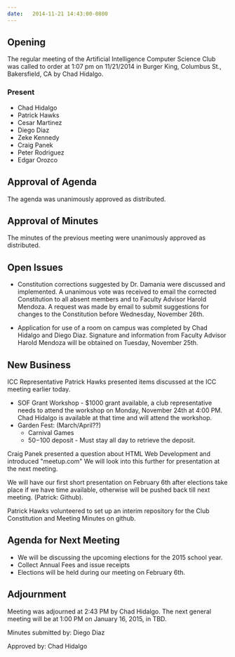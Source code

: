 ```yaml
---
date:   2014-11-21 14:43:00-0800
---
```


## Opening

The regular meeting of the Artificial Intelligence Computer Science Club was
called to order at 1:07 pm on 11/21/2014 in Burger King, Columbus St.,
Bakersfield, CA by Chad Hidalgo.

### Present

 * Chad Hidalgo
 * Patrick Hawks
 * Cesar Martinez
 * Diego Diaz
 * Zeke Kennedy
 * Craig Panek
 * Peter Rodriguez
 * Edgar Orozco

## Approval of Agenda

The agenda was unanimously approved as distributed.

## Approval of Minutes

The minutes of the previous meeting were unanimously approved as distributed.


## Open Issues

 * Constitution corrections suggested by Dr. Damania were discussed and
implemented. A unanimous vote was received to email the corrected Constitution
to all absent members and to Faculty Advisor Harold Mendoza. A request was made
by email to submit suggestions for changes to the Constitution before Wednesday,
November 26th.

 * Application for use of a room on campus was completed by Chad Hidalgo and
Diego Diaz. Signature and information from Faculty Advisor Harold Mendoza will
be obtained on Tuesday, November 25th.

## New Business

ICC Representative Patrick Hawks presented items discussed at the ICC meeting
earlier today.

 * SOF Grant Workshop - $1000 grant available, a club representative needs to attend the workshop on Monday, November 24th at 4:00 PM. Chad Hidalgo is available at that time and will attend the workshop.
 * Garden Fest: (March/April??)
   - Carnival Games
   - $50-$100 deposit - Must stay all day to retrieve the deposit.

Craig Panek presented a question about HTML Web Development and introduced
"meetup.com" We will look into this further for presentation at the next
meeting.

We will have our first short presentation on February 6th after elections take
place if we have time available, otherwise will be pushed back till next
meeting. (Patrick: Github).

Patrick Hawks volunteered to set up an interim repository for the Club
Constitution and Meeting Minutes on github.

## Agenda for Next Meeting
 * We will be discussing the upcoming elections for the 2015 school year.
 * Collect Annual Fees and issue receipts
 * Elections will be held during our meeting on February 6th.

## Adjournment

Meeting was adjourned at 2:43 PM by Chad Hidalgo. The next general meeting will
be at 1:00 PM on January 16, 2015, in TBD.

Minutes submitted by: Diego Diaz

Approved by: Chad Hidalgo
